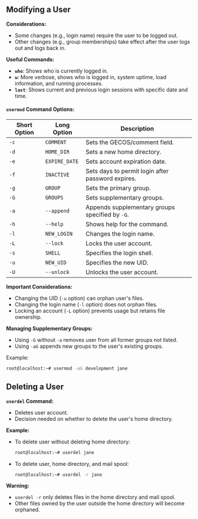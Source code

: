 ## Modifying a User

**Considerations:**
- Some changes (e.g., login name) require the user to be logged out.
- Other changes (e.g., group memberships) take effect after the user logs out and logs back in.

**Useful Commands:**
- **`who`**: Shows who is currently logged in.
- **`w`**: More verbose, shows who is logged in, system uptime, load information, and running processes.
- **`last`**: Shows current and previous login sessions with specific date and time.

#### `usermod` Command Options:

| Short Option | Long Option       | Description                                                    |
|--------------|-------------------|----------------------------------------------------------------|
| `-c`         | `COMMENT`         | Sets the GECOS/comment field.                                   |
| `-d`         | `HOME_DIR`        | Sets a new home directory.                                      |
| `-e`         | `EXPIRE_DATE`     | Sets account expiration date.                                   |
| `-f`         | `INACTIVE`        | Sets days to permit login after password expires.               |
| `-g`         | `GROUP`           | Sets the primary group.                                         |
| `-G`         | `GROUPS`          | Sets supplementary groups.                                      |
| `-a`         | `--append`        | Appends supplementary groups specified by `-G`.                 |
| `-h`         | `--help`          | Shows help for the command.                                     |
| `-l`         | `NEW_LOGIN`       | Changes the login name.                                         |
| `-L`         | `--lock`          | Locks the user account.                                         |
| `-s`         | `SHELL`           | Specifies the login shell.                                      |
| `-u`         | `NEW_UID`         | Specifies the new UID.                                          |
| `-U`         | `--unlock`        | Unlocks the user account.                                       |

**Important Considerations:**
- Changing the UID (`-u` option) can orphan user's files.
- Changing the login name (`-l` option) does not orphan files.
- Locking an account (`-L` option) prevents usage but retains file ownership.

**Managing Supplementary Groups:**
- Using `-G` without `-a` removes user from all former groups not listed.
- Using `-aG` appends new groups to the user's existing groups.
  
Example:
```bash
root@localhost:~# usermod -aG development jane
```

## Deleting a User

**`userdel` Command:**
- Deletes user account.
- Decision needed on whether to delete the user's home directory.

**Example:**
- To delete user without deleting home directory:
  ```bash
  root@localhost:~# userdel jane
  ```

- To delete user, home directory, and mail spool:
  ```bash
  root@localhost:~# userdel -r jane
  ```

**Warning:**
- `userdel -r` only deletes files in the home directory and mail spool.
- Other files owned by the user outside the home directory will become orphaned.